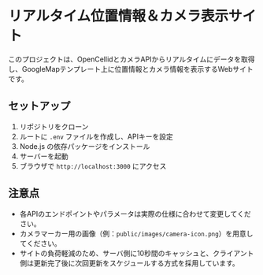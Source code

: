 # リアルタイム位置情報＆カメラ表示サイト

このプロジェクトは、OpenCellidとカメラAPIからリアルタイムにデータを取得し、GoogleMapテンプレート上に位置情報とカメラ情報を表示するWebサイトです。

## セットアップ

1. リポジトリをクローン
2. ルートに `.env` ファイルを作成し、APIキーを設定
3. Node.js の依存パッケージをインストール  
4. サーバーを起動  
5. ブラウザで `http://localhost:3000` にアクセス

## 注意点

- 各APIのエンドポイントやパラメータは実際の仕様に合わせて変更してください。  
- カメラマーカー用の画像（例：`public/images/camera-icon.png`）を用意してください。  
- サイトの負荷軽減のため、サーバ側に10秒間のキャッシュと、クライアント側は更新完了後に次回更新をスケジュールする方式を採用しています。

